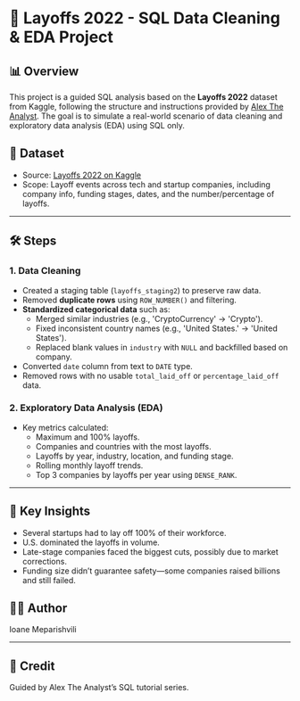 # 🧠 Layoffs 2022 - SQL Data Cleaning & EDA Project

## 📊 Overview

This project is a guided SQL analysis based on the **Layoffs 2022** dataset from Kaggle, following the structure and instructions provided by [Alex The Analyst](https://www.youtube.com/@AlexTheAnalyst). The goal is to simulate a real-world scenario of data cleaning and exploratory data analysis (EDA) using SQL only.

## 📁 Dataset

- Source: [Layoffs 2022 on Kaggle](https://www.kaggle.com/datasets/swaptr/layoffs-2022)
- Scope: Layoff events across tech and startup companies, including company info, funding stages, dates, and the number/percentage of layoffs.

---

## 🛠️ Steps

### 1. **Data Cleaning**
- Created a staging table (`layoffs_staging2`) to preserve raw data.
- Removed **duplicate rows** using `ROW_NUMBER()` and filtering.
- **Standardized categorical data** such as:
  - Merged similar industries (e.g., 'CryptoCurrency' → 'Crypto').
  - Fixed inconsistent country names (e.g., 'United States.' → 'United States').
  - Replaced blank values in `industry` with `NULL` and backfilled based on company.
- Converted `date` column from text to `DATE` type.
- Removed rows with no usable `total_laid_off` or `percentage_laid_off` data.

### 2. **Exploratory Data Analysis (EDA)**
- Key metrics calculated:
  - Maximum and 100% layoffs.
  - Companies and countries with the most layoffs.
  - Layoffs by year, industry, location, and funding stage.
  - Rolling monthly layoff trends.
  - Top 3 companies by layoffs per year using `DENSE_RANK`.

---

## 🧪 Key Insights
- Several startups had to lay off 100% of their workforce.
- U.S. dominated the layoffs in volume.
- Late-stage companies faced the biggest cuts, possibly due to market corrections.
- Funding size didn’t guarantee safety—some companies raised billions and still failed.


## 👨‍💻 Author
Ioane Meparishvili

---

## 🧠 Credit

Guided by Alex The Analyst’s SQL tutorial series.
